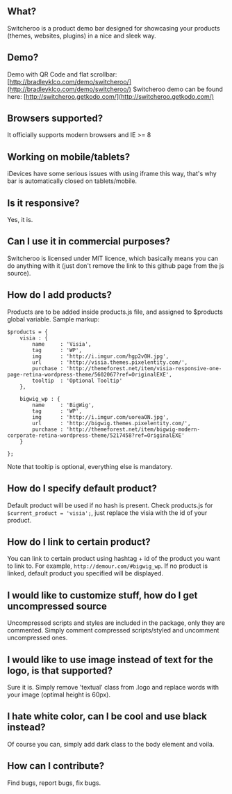 ## What?
Switcheroo is a product demo bar designed for showcasing your products (themes, websites, plugins) in a nice and sleek way.

## Demo?
Demo with QR Code and flat scrollbar: [http://bradleyklco.com/demo/switcheroo/](http://bradleyklco.com/demo/switcheroo/)
Switcheroo demo can be found here: [http://switcheroo.getkodo.com/](http://switcheroo.getkodo.com/)

## Browsers supported?
It officially supports modern browsers and IE >= 8

## Working on mobile/tablets?
iDevices have some serious issues with using iframe this way, that's why bar is automatically closed on tablets/mobile.

## Is it responsive?
Yes, it is.

## Can I use it in commercial purposes?
Switcheroo is licensed under MIT licence, which basically means you can do anything with it (just don't remove the link to this github page from the js source).

## How do I add products?
Products are to be added inside products.js file, and assigned to $products global variable. Sample markup:

    $products = {
        visia : {
            name     : 'Visia',
            tag      : 'WP',
            img      : 'http://i.imgur.com/hgp2v0H.jpg',
            url      : 'http://visia.themes.pixelentity.com/',
            purchase : 'http://themeforest.net/item/visia-responsive-one-page-retina-wordpress-theme/5602067?ref=OriginalEXE',
            tooltip  : 'Optional Tooltip'
        },

        bigwig_wp : {
            name     : 'BigWig',
            tag      : 'WP',
            img      : 'http://i.imgur.com/uoreaON.jpg',
            url      : 'http://bigwig.themes.pixelentity.com/',
            purchase : 'http://themeforest.net/item/bigwig-modern-corporate-retina-wordpress-theme/5217458?ref=OriginalEXE'
        }

    };

Note that tooltip is optional, everything else is mandatory.

## How do I specify default product?
Default product will be used if no hash is present. Check products.js for `$current_product = 'visia';`, just replace the visia with the id of your product.

## How do I link to certain product?
You can link to certain product using hashtag + id of the product you want to link to. For example, `http://demour.com/#bigwig_wp`.
If no product is linked, default product you specified will be displayed.

## I would like to customize stuff, how do I get uncompressed source
Uncompressed scripts and styles are included in the package, only they are commented. Simply comment compressed scripts/styled and uncomment uncompressed ones.

## I would like to use image instead of text for the logo, is that supported?
Sure it is. Simply remove 'textual' class from .logo and replace words with your image (optimal height is 60px).

## I hate white color, can I be cool and use black instead?
Of course you can, simply add dark class to the body element and voila.

## How can I contribute?
Find bugs, report bugs, fix bugs.
